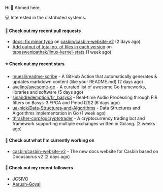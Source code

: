 Hi 👋 Ahmed here.

💻 Interested in the distributed systems.

#### 🔨 Check out my recent pull requests

- [docs: fix minor typo](https://github.com/casbin/casbin-website-v2/pull/144) on [casbin/casbin-website-v2](https://github.com/casbin/casbin-website-v2) (2 days ago)
- [Add output of total no. of files in each version](https://github.com/tapaswenipathak/linux-kernel-stats/pull/121) on [tapaswenipathak/linux-kernel-stats](https://github.com/tapaswenipathak/linux-kernel-stats) (1 week ago)

#### ⭐ Check out my recent stars

- [muesli/readme-scribe](https://github.com/muesli/readme-scribe) - A GitHub Action that automatically generates &amp; updates markdown content (like your README.md) (2 days ago)
- [avelino/awesome-go](https://github.com/avelino/awesome-go) - A curated list of awesome Go frameworks, libraries and software (5 days ago)
- [sinandredemption/fir_basys3](https://github.com/sinandredemption/fir_basys3) - Real-time Audio Processing through FIR filters on Basys-3 FPGA and Pmod I2S2 (6 days ago)
- [ua-nick/Data-Structures-and-Algorithms](https://github.com/ua-nick/Data-Structures-and-Algorithms) - Data Structures and Algorithms implementation in Go (1 week ago)
- [thrasher-corp/gocryptotrader](https://github.com/thrasher-corp/gocryptotrader) - A cryptocurrency trading bot and framework supporting multiple exchanges written in Golang. (2 weeks ago)

#### 👷 Check out what I'm currently working on

- [casbin/casbin-website-v2](https://github.com/casbin/casbin-website-v2) - The new docs website for Casbin based on Docusaurus v2 (2 days ago)

#### 👯 Check out my recent followers

- [JCSIVO](https://github.com/JCSIVO)
- [Aarush-Goyal](https://github.com/Aarush-Goyal)


